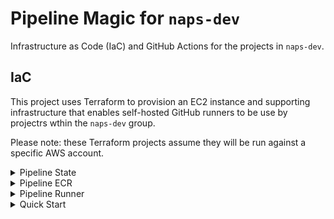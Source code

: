 # Pipeline Magic for `naps-dev`

Infrastructure as Code (IaC) and GitHub Actions for the projects in `naps-dev`.

## IaC

This project uses Terraform to provision an EC2 instance and supporting infrastructure that enables self-hosted GitHub runners to be use by projectrs wthin the `naps-dev` group.

Please note: these Terraform projects assume they will be run against a specific AWS account.

<details>
<summary>Pipeline State</summary>

The [Pipeline State](pl-state/) Terraform project provisions resources in AWS for storing and managing the Terraform State for the other projects.

Resources provisioned:
* aws_s3_bucket `pipeline-magic-state`
* aws_dynamodb_table `pipeline-magic-locks`
    * String attribute `LockID`

Outputs:
* s3_bucket_arn `pipeline-magic-state` S3 bucket ARN
* dynamodb_table_name `pipeline-magic-locks` DynamoDB table name

</details>

<details>
<summary>Pipeline ECR</summary>

The [Pipeline ECR](pl-ecr/) Terraform project provisions one or more Elastic Container Registries in AWS.

Noted variables:
* `image_names` list(string) of images

Noted resources provisioned:
* aws_ecr_repository for each specified image
* aws_ecr_lifecycle_policy for each specified image

</details>

<details>
<summary>Pipeline Runner</summary>

The [Pipeline Runner](pl-runner/) Terraform project provisions a VPC, EC2 instance and associated underlying support resources. 

Noted variables:
* 

Noted resources provisioned:
* 

Outputs:
* 

</details>

<details>
<summary>Quick Start</summary>

```bash
cd pl-state
terraform init
terraform apply

cd ../pl-ec2
vi main.tf
# Verify terraform.backend{bucket, dynamidb_table} match output from pl-state project
terraform init
terraform apply

cd ../pl-runner
vi main.tf
# Verify terraform.backend{bucket, dynamidb_table} match output from pl-state project
terraform init
terraform apply

# One time runner configuration
ssh -i runner.pem "fedora@$(terraform output -raw runner_ip)"
cd actions-runner
./config.sh --url https://github.com/naps-dev --token [READACTED]
sudo ./svc.sh install
# SELinux issues: https://github.com/actions/runner/issues/410
# Note, this won't survive relabeling
sudo chcon system_u:object_r:usr_t:s0 runsvc.sh
sudo systemctl start actions.runner.naps-dev.naps-dev-runner.service
```

Follow additional configuration steps [here](https://github.com/organizations/naps-dev/settings/actions/runners/new) and [here](https://docs.github.com/en/actions/hosting-your-own-runners/configuring-the-self-hosted-runner-application-as-a-service) to join the runner to GitHub and configure it to run as a service.

</details>

